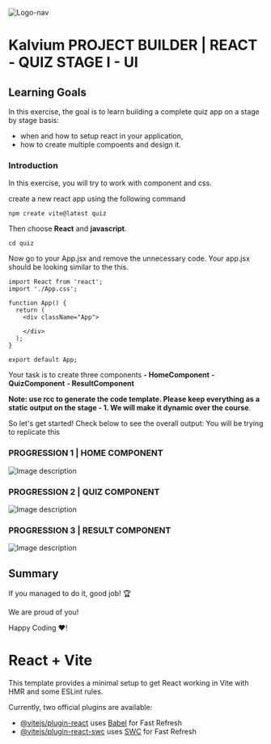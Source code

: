 
![Logo-nav](https://s3.ap-south-1.amazonaws.com/kalvi-education.github.io/front-end-web-development/Kalvium-Logo.png)

# Kalvium PROJECT BUILDER | REACT - QUIZ STAGE I - UI

## Learning Goals

In this exercise, the goal is to learn building a complete quiz app on a stage by stage basis:

- when and how to setup react in your application,
- how to create multiple compoents and design it.

### Introduction

In this exercise, you will try to work with component and css. 

create a new react app using the following command
```
npm create vite@latest quiz
```
Then choose **React** and **javascript**.

```
cd quiz
```

Now go to your App.jsx and remove the unnecessary code. Your app.jsx should be looking similar to the this.
```
import React from 'react';
import './App.css';

function App() {
  return (
    <div className="App">
 
    </div>
  );
}

export default App;
```

Your task is to create three components
**- HomeComponent**
**- QuizComponent**
**- ResultComponent**

**Note: use rcc to generate the code template. Please keep everything as a static output on the stage - 1. We will make it dynamic over the course**.  

So let's get started!
Check below to see the overall output: You will be trying to replicate this

### PROGRESSION 1 | HOME COMPONENT
![Image description](https://s3.ap-south-1.amazonaws.com/kalvi-education.github.io/front-end-web-development/react-quiz-home.png)

### PROGRESSION 2 | QUIZ COMPONENT
![Image description](https://s3.ap-south-1.amazonaws.com/kalvi-education.github.io/front-end-web-development/react-quiz-question.png)

### PROGRESSION 3 | RESULT COMPONENT
![Image description](https://s3.ap-south-1.amazonaws.com/kalvi-education.github.io/front-end-web-development/react-quiz-score.png)


## Summary

If you managed to do it, good job! :trophy:

We are proud of you!

Happy Coding ❤️!








# React + Vite

This template provides a minimal setup to get React working in Vite with HMR and some ESLint rules.

Currently, two official plugins are available:

- [@vitejs/plugin-react](https://github.com/vitejs/vite-plugin-react/blob/main/packages/plugin-react/README.md) uses [Babel](https://babeljs.io/) for Fast Refresh
- [@vitejs/plugin-react-swc](https://github.com/vitejs/vite-plugin-react-swc) uses [SWC](https://swc.rs/) for Fast Refresh
